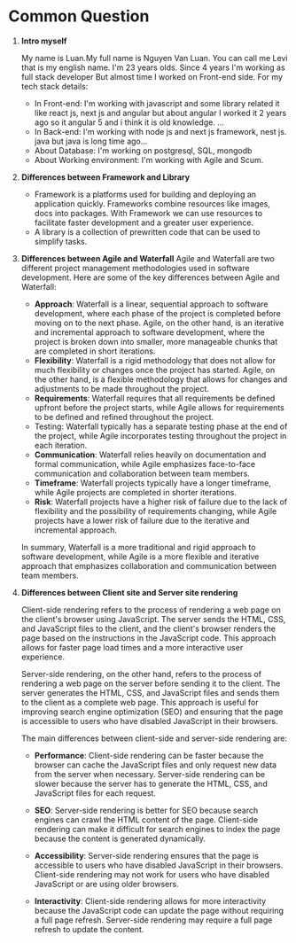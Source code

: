 # Common Question

1. **Intro myself**

    My name is Luan.My full name is Nguyen Van Luan. You can call me Levi that is my english name. I'm 23 years olds.
    Since 4 years I'm working as full stack developer But almost time I worked on Front-end side. For my tech stack details:
    - In Front-end: I'm working with javascript and some library related it like react js, next js and angular but about angular I worked it 2 years ago so it angular 5 and i think it is old knowledge. ...
    - In Back-end: I'm working with node js and next js framework, nest js. java but java is long time ago...
    - About Database: I'm working on postgresql, SQL, mongodb
    - About Working environment: I'm working with Agile and Scum.

2. **Differences between Framework and Library**
    - Framework is a platforms used for building and deploying an application quickly. Frameworks combine resources like images, docs into packages. With Framework we can use resources to facilitate faster development and a greater user experience.
    - A library is a collection of prewritten code that can be used to simplify tasks.

3. **Differences between Agile and Waterfall**
    Agile and Waterfall are two different project management methodologies used in software development. Here are some of the key differences between Agile and Waterfall:
    - **Approach**: Waterfall is a linear, sequential approach to software development, where each phase of the project is completed before moving on to the next phase. Agile, on the other hand, is an iterative and incremental approach to software development, where the project is broken down into smaller, more manageable chunks that are completed in short iterations.
    - **Flexibility**: Waterfall is a rigid methodology that does not allow for much flexibility or changes once the project has started. Agile, on the other hand, is a flexible methodology that allows for changes and adjustments to be made throughout the project.
    - **Requirements**: Waterfall requires that all requirements be defined upfront before the project starts, while Agile allows for requirements to be defined and refined throughout the project.
    - Testing: Waterfall typically has a separate testing phase at the end of the project, while Agile incorporates testing throughout the project in each iteration.
    - **Communication**: Waterfall relies heavily on documentation and formal communication, while Agile emphasizes face-to-face communication and collaboration between team members.
    - **Timeframe**: Waterfall projects typically have a longer timeframe, while Agile projects are completed in shorter iterations.
    - **Risk**: Waterfall projects have a higher risk of failure due to the lack of flexibility and the possibility of requirements changing, while Agile projects have a lower risk of failure due to the iterative and incremental approach.

    In summary, Waterfall is a more traditional and rigid approach to software development, while Agile is a more flexible and iterative approach that emphasizes collaboration and communication between team members.

4. **Differences between Client site and Server site rendering**

    Client-side rendering refers to the process of rendering a web page on the client's browser using JavaScript. The server sends the HTML, CSS, and JavaScript files to the client, and the client's browser renders the page based on the instructions in the JavaScript code. This approach allows for faster page load times and a more interactive user experience.

    Server-side rendering, on the other hand, refers to the process of rendering a web page on the server before sending it to the client. The server generates the HTML, CSS, and JavaScript files and sends them to the client as a complete web page. This approach is useful for improving search engine optimization (SEO) and ensuring that the page is accessible to users who have disabled JavaScript in their browsers.

    The main differences between client-side and server-side rendering are:

    - **Performance**: Client-side rendering can be faster because the browser can cache the JavaScript files and only request new data from the server when necessary. Server-side rendering can be slower because the server has to generate the HTML, CSS, and JavaScript files for each request.

    - **SEO**: Server-side rendering is better for SEO because search engines can crawl the HTML content of the page. Client-side rendering can make it difficult for search engines to index the page because the content is generated dynamically.

    - **Accessibility**: Server-side rendering ensures that the page is accessible to users who have disabled JavaScript in their browsers. Client-side rendering may not work for users who have disabled JavaScript or are using older browsers.

    - **Interactivity**: Client-side rendering allows for more interactivity because the JavaScript code can update the page without requiring a full page refresh. Server-side rendering may require a full page refresh to update the content.